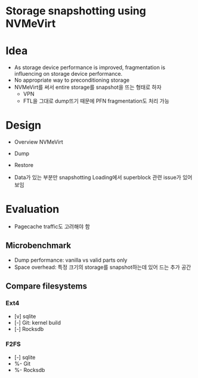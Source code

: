 Storage snapshotting using NVMeVirt
===================================

# Idea
- As storage device performance is improved, fragmentation is influencing on storage device performance.
- No appropriate way to preconditioning storage
- NVMeVirt를 써서 entire storage를 snapshot을 뜨는 형태로 하자
  - VPN
  - FTL을 그대로 dump뜨기 때문에 PFN fragmentation도 처리 가능

# Design
- Overview NVMeVirt

- Dump

- Restore

- Data가 있는 부분만 snapshotting
  Loading에서 superblock 관련 issue가 있어보임


# Evaluation
- Pagecache traffic도 고려해야 함

## Microbenchmark
  - Dump performance: vanilla vs valid parts only
  - Space overhead: 특정 크기의 storage를 snapshot하는데 있어 드는 추가 공간

## Compare filesystems
### Ext4
  - [v] sqlite
  - [-] Git: kernel build
  - [-] Rocksdb

### F2FS
  - [-] sqlite
  - %- Git
  - %- Rocksdb
